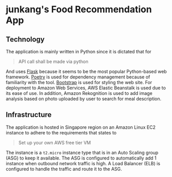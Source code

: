 # junkang's Food Recommendation App

## Technology

The application is mainly written in Python since it is dictated that for 
> API call shall be made via python

And uses [Flask](https://flask.palletsprojects.com/) because it seems to be the most popular Python-based web framework. 
[Poetry](https://python-poetry.org/) is used for dependency management because of familiarity with the tool.
[Bootstrap](https://getbootstrap.com/) is used for styling the web site.
For deployment to Amazon Web Services, AWS Elastic Beanstalk is used due to its ease of use.
In addition, Amazon Rekognition is used to add image analysis based on photo uploaded by user to search for meal description.

## Infrastructure

The application is hosted in Singapore region on an Amazon Linux EC2 instance to adhere to the requirements that states to 
> Set up your own AWS free tier VM

The instance is a `t2.micro` instance type that is in an Auto Scaling group (ASG) to keep it available.
The ASG is configured to automatically add 1 instance when outbound network traffic is high.
A Load Balancer (ELB) is configured to handle the traffic and route it to the ASG.